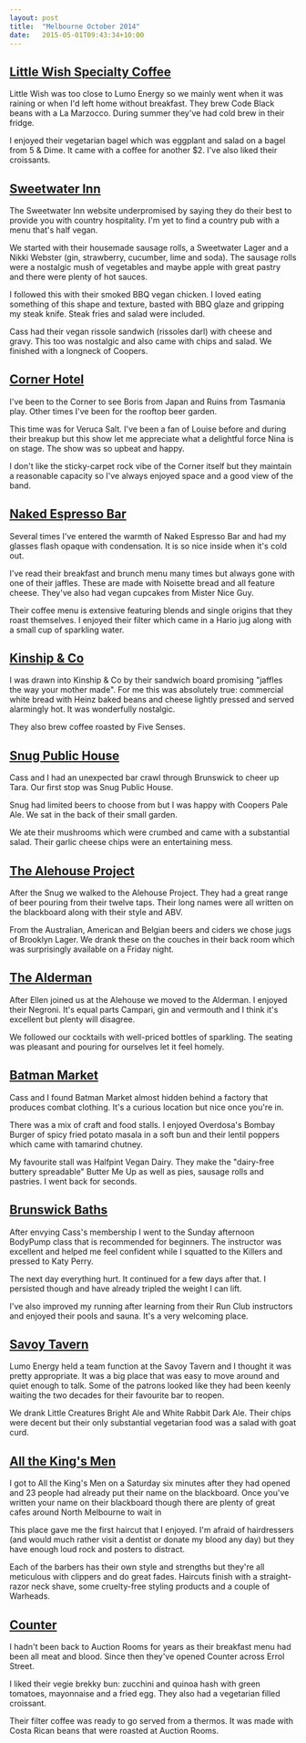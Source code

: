 ```yaml
---
layout: post
title:  "Melbourne October 2014"
date:   2015-05-01T09:43:34+10:00
---
```


## [Little Wish Specialty Coffee](http://yelp.com/biz/little-wish-specialty-coffee-melbourne)

Little Wish was too close to Lumo Energy so we mainly went when it was raining or when I'd left home without breakfast.
They brew Code Black beans with a La Marzocco.
During summer they've had cold brew in their fridge.

I enjoyed their vegetarian bagel which was eggplant and salad on a bagel from 5 & Dime.
It came with a coffee for another $2.
I've also liked their croissants.

## [Sweetwater Inn](http://yelp.com/biz/sweetwater-inn-south-yarra-2)

The Sweetwater Inn website underpromised by saying they do their best to provide you with country hospitality.
I'm yet to find a country pub with a menu that's half vegan.

We started with their housemade sausage rolls, a Sweetwater Lager and a Nikki Webster (gin, strawberry, cucumber, lime and soda).
The sausage rolls were a nostalgic mush of vegetables and maybe apple with great pastry and there were plenty of hot sauces.

I followed this with their smoked BBQ vegan chicken.
I loved eating something of this shape and texture, basted with BBQ glaze and gripping my steak knife.
Steak fries and salad were included.

Cass had their vegan rissole sandwich (rissoles darl) with cheese and gravy.
This too was nostalgic and also came with chips and salad.
We finished with a longneck of Coopers.

## [Corner Hotel](http://yelp.com/biz/the-corner-hotel-richmond-2)

I've been to the Corner to see Boris from Japan and Ruins from Tasmania play.
Other times I've been for the rooftop beer garden.

This time was for Veruca Salt.
I've been a fan of Louise before and during their breakup but this show let me appreciate what a delightful force Nina is on stage.
The show was so upbeat and happy.

I don't like the sticky-carpet rock vibe of the Corner itself but they maintain a reasonable capacity so I've always enjoyed space and a good view of the band.

## [Naked Espresso Bar](http://yelp.com/biz/naked-espresso-bar-melbourne)

Several times I've entered the warmth of Naked Espresso Bar and had my glasses flash opaque with condensation.
It is so nice inside when it's cold out.

I've read their breakfast and brunch menu many times but always gone with one of their jaffles.
These are made with Noisette bread and all feature cheese.
They've also had vegan cupcakes from Mister Nice Guy.

Their coffee menu is extensive featuring blends and single origins that they roast themselves.
I enjoyed their filter which came in a Hario jug along with a small cup of sparkling water.

## [Kinship & Co](http://yelp.com/biz/kinship-and-co-melbourne)

I was drawn into Kinship & Co by their sandwich board promising "jaffles the way your mother made".
For me this was absolutely true: commercial white bread with Heinz baked beans and cheese lightly pressed and served alarmingly hot.
It was wonderfully nostalgic.

They also brew coffee roasted by Five Senses.

## [Snug Public House](http://yelp.com/biz/snug-public-house-brunswick-4)

Cass and I had an unexpected bar crawl through Brunswick to cheer up Tara.
Our first stop was Snug Public House.

Snug had limited beers to choose from but I was happy with Coopers Pale Ale.
We sat in the back of their small garden.

We ate their mushrooms which were crumbed and came with a substantial salad.
Their garlic cheese chips were an entertaining mess.

## [The Alehouse Project](http://yelp.com/biz/the-alehouse-project-brunswick-east)

After the Snug we walked to the Alehouse Project.
They had a great range of beer pouring from their twelve taps.
Their long names were all written on the blackboard along with their style and ABV.

From the Australian, American and Belgian beers and ciders we chose jugs of Brooklyn Lager.
We drank these on the couches in their back room which was surprisingly available on a Friday night.

## [The Alderman](http://yelp.com/biz/the-alderman-brunswick-east)

After Ellen joined us at the Alehouse we moved to the Alderman.
I enjoyed their Negroni.
It's equal parts Campari, gin and vermouth and I think it's excellent but plenty will disagree.

We followed our cocktails with well-priced bottles of sparkling.
The seating was pleasant and pouring for ourselves let it feel homely.

## [Batman Market](http://yelp.com/biz/batman-market-coburg)

Cass and I found Batman Market almost hidden behind a factory that produces combat clothing.
It's a curious location but nice once you're in.

There was a mix of craft and food stalls.
I enjoyed Overdosa's Bombay Burger of spicy fried potato masala in a soft bun and their lentil poppers which came with tamarind chutney.

My favourite stall was Halfpint Vegan Dairy.
They make the "dairy-free buttery spreadable" Butter Me Up as well as pies, sausage rolls and pastries.
I went back for seconds.

## [Brunswick Baths](http://yelp.com/biz/brunswick-city-baths-brunswick)

After envying Cass's membership I went to the Sunday afternoon BodyPump class that is recommended for beginners.
The instructor was excellent and helped me feel confident while I squatted to the Killers and pressed to Katy Perry.

The next day everything hurt.
It continued for a few days after that.
I persisted though and have already tripled the weight I can lift.

I've also improved my running after learning from their Run Club instructors and enjoyed their pools and sauna.
It's a very welcoming place.

## [Savoy Tavern](http://yelp.com/biz/savoy-tavern-melbourne)

Lumo Energy held a team function at the Savoy Tavern and I thought it was pretty appropriate.
It was a big place that was easy to move around and quiet enough to talk.
Some of the patrons looked like they had been keenly waiting the two decades for their favourite bar to reopen.

We drank Little Creatures Bright Ale and White Rabbit Dark Ale.
Their chips were decent but their only substantial vegetarian food was a salad with goat curd.

## [All the King's Men](http://yelp.com/biz/all-the-kings-men-north-melbourne)

I got to All the King's Men on a Saturday six minutes after they had opened and 23 people had already put their name on the blackboard.
Once you've written your name on their blackboard though there are plenty of great cafes around North Melbourne to wait in

This place gave me the first haircut that I enjoyed.
I'm afraid of hairdressers (and would much rather visit a dentist or donate my blood any day) but they have enough loud rock and posters to distract.

Each of the barbers has their own style and strengths but they're all meticulous with clippers and do great fades.
Haircuts finish with a straight-razor neck shave, some cruelty-free styling products and a couple of Warheads.

## [Counter](http://yelp.com/biz/counter-north-melbourne)

I hadn't been back to Auction Rooms for years as their breakfast menu had been all meat and blood.
Since then they've opened Counter across Errol Street.

I liked their vegie brekky bun: zucchini and quinoa hash with green tomatoes, mayonnaise and a fried egg.
They also had a vegetarian filled croissant.

Their filter coffee was ready to go served from a thermos.
It was made with Costa Rican beans that were roasted at Auction Rooms.
